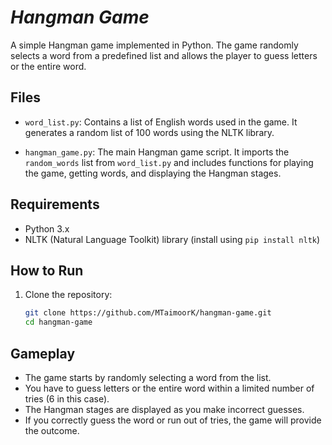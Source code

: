 # _Hangman Game_

A simple Hangman game implemented in Python. The game randomly selects a word from a predefined list and allows the player to guess letters or the entire word.

## Files

- `word_list.py`: Contains a list of English words used in the game. It generates a random list of 100 words using the NLTK library.

- `hangman_game.py`: The main Hangman game script. It imports the `random_words` list from `word_list.py` and includes functions for playing the game, getting words, and displaying the Hangman stages.

## Requirements

- Python 3.x
- NLTK (Natural Language Toolkit) library (install using `pip install nltk`)

## How to Run

1. Clone the repository:

   ```bash
   git clone https://github.com/MTaimoorK/hangman-game.git
   cd hangman-game

## Gameplay

- The game starts by randomly selecting a word from the list.
- You have to guess letters or the entire word within a limited number of tries (6 in this case).
- The Hangman stages are displayed as you make incorrect guesses.
- If you correctly guess the word or run out of tries, the game will provide the outcome.
